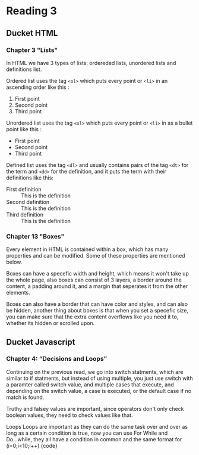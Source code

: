 # Reading 3

## Ducket HTML

### Chapter 3 "Lists"

In HTML we have 3 types of lists: ordereded lists, unordered lists and definitions list.

Ordered list uses the tag `<ol>` which puts every point or `<li>` in an ascending order like this :

<ol>
<li>First point</li>
<li>Second point</li>
<li>Third point</li>
</ol>

Unordered list uses the tag `<ul>` which puts every point or `<li>` in as a bullet point like this :

<ul>
<li>First point</li>
<li>Second point</li>
<li>Third point</li>
</ul>

Defined list uses the tag `<dl>` and usually contains pairs of the tag `<dt>` for the term and `<dd>` for the definition, and it puts the term with their definitions like this:

<dl>
<dt>First definition</dt>
<dd>This is the definition</dd>
<dt>Second definition</dt>
<dd>This is the definition</dd>
<dt>Third definition</dt>
<dd>This is the definition</dd>
</dl>

### Chapter 13 "Boxes"

Every element in HTML is contained within a box, which has many properties and can be modified. Some of these properties are mentioned below.

Boxes can have a specefic width and height, which means it won't take up the whole page, also boxes can consist of 3 layers, a border around the content, a padding around it, and a margin that seperates it from the other elements.

Boxes can also have a border that can have color and styles, and can also be hidden, another thing about boxes is that when you set a specefic size, you can make sure that the extra content overflows like you need it to, whether its hidden or scrolled upon.

## Ducket Javascript

### Chapter 4: “Decisions and Loops”

Continuing on the previous read, we go into switch statments, which are similar to if statments, but instead of using multiple, you just use switch with a paramter called switch value, and multiple cases that execute, and depending on the switch value, a case is executed, or the default case if no match is found.

Truthy and falsey values are important, since operators don't only check boolean values, they need to check values like that.

Loops
Loops are important as they can do the same task over and over as long as a certain condition is true, now you can use For While and Do...while, they all have a condition in common and the same format for (i=0;i<10;i++) {code}

